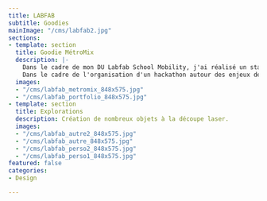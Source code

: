 ```yaml
---
title: LABFAB
subtitle: Goodies
mainImage: "/cms/labfab2.jpg"
sections:
- template: section
  title: Goodie MétroMix
  description: |-
    Dans le cadre de mon DU Labfab School Mobility, j'ai réalisé un stage à l'association Bug qui promeut les usages du numérique au bénéfice de tous.
    Dans le cadre de l'organisation d'un hackathon autour des enjeux de mobilité (MétroMix), j'ai créé un goodie représentant une rame du VAL rennais.
  images:
  - "/cms/labfab_metromix_848x575.jpg"
  - "/cms/labfab_portfolio_848x575.jpg"
- template: section
  title: Explorations
  description: Création de nombreux objets à la découpe laser.
  images:
  - "/cms/labfab_autre2_848x575.jpg"
  - "/cms/labfab_autre_848x575.jpg"
  - "/cms/labfab_perso2_848x575.jpg"
  - "/cms/labfab_perso1_848x575.jpg"
featured: false
categories:
- Design

---
```

